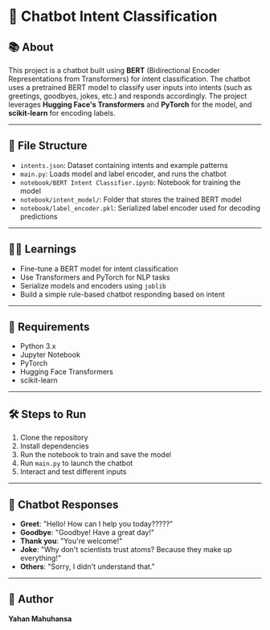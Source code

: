 # 🤖 Chatbot Intent Classification

## 📚 About

This project is a chatbot built using **BERT** (Bidirectional Encoder Representations from Transformers) for intent classification. The chatbot uses a pretrained BERT model to classify user inputs into intents (such as greetings, goodbyes, jokes, etc.) and responds accordingly. The project leverages **Hugging Face's Transformers** and **PyTorch** for the model, and **scikit-learn** for encoding labels.

---

## 📂 File Structure

- `intents.json`: Dataset containing intents and example patterns  
- `main.py`: Loads model and label encoder, and runs the chatbot  
- `notebook/BERT Intent Classifier.ipynb`: Notebook for training the model  
- `notebook/intent_model/`: Folder that stores the trained BERT model  
- `notebook/label_encoder.pkl`: Serialized label encoder used for decoding predictions

---

## 🧑‍💻 Learnings

- Fine-tune a BERT model for intent classification  
- Use Transformers and PyTorch for NLP tasks  
- Serialize models and encoders using `joblib`  
- Build a simple rule-based chatbot responding based on intent

---

## 🧰 Requirements

- Python 3.x  
- Jupyter Notebook  
- PyTorch  
- Hugging Face Transformers  
- scikit-learn

---

## 🛠️ Steps to Run

1. Clone the repository  
2. Install dependencies  
3. Run the notebook to train and save the model  
4. Run `main.py` to launch the chatbot  
5. Interact and test different inputs

---

## 💬 Chatbot Responses

- **Greet**: "Hello! How can I help you today?????"  
- **Goodbye**: "Goodbye! Have a great day!"  
- **Thank you**: "You're welcome!"  
- **Joke**: "Why don't scientists trust atoms? Because they make up everything!"  
- **Others**: "Sorry, I didn't understand that."
  
---
## 📜 Author

**Yahan Mahuhansa**
